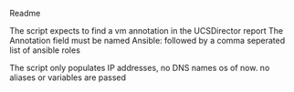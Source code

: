 Readme

The script expects to find a vm annotation in the UCSDirector report
The Annotation field must be named Ansible: followed by a comma seperated list of ansible roles

The script only populates IP addresses, no DNS names os of now. no aliases or variables are passed
